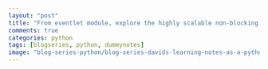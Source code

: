 ```yaml
---
layout: "post"
title: "From eventlet module, explore the highly scalable non-blocking IO and concurrent programming"
comments: true
categories: python
tags: [blogseries, python, dummynotes]
image: "blog-series-python/blog-series-davids-learning-notes-as-a-python-dummy.png"
---
```



